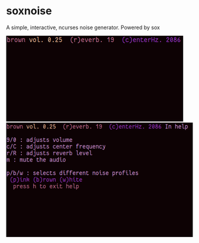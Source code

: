 # soxnoise
A simple, interactive, ncurses noise generator. Powered by sox

![Alt text](/screenshots/soxnoise.png?raw=true "Main view")
![Alt text](/screenshots/soxnoisehelp.png?raw=true "Help view")
